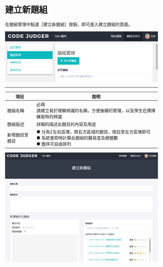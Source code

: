 # 建立新題組 #

在題組管理中點選［建立新題組］按鈕，即可進入建立題組的頁面。

![](/assets/cjmd02教師主控台-02-題組管理-00.png)

---

|項目                           |說明               |
|-------------------------------|-------------------|
|題組名稱 |必填<br>請建立易於理解辨識的名稱，方便後續的管理，以及學生在撰擇練習時的辨識|
|題組敍述 |詳細的描述此題目的內容及用途|
|新增題目至題目|● 分為2左右區塊，將右方區域的題目，拖拉至左方區塊即可<br>● 系統會即時計算此題組的難易度及總題數<br>● 題序可自由排列|

![](/assets/cjmd02教師主控台-02-題組管理-01-建立新題組-01.png)